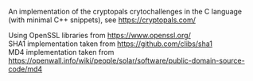 An implementation of the cryptopals crytochallenges in the C language (with minimal C++ snippets), see https://cryptopals.com/

Using OpenSSL libraries from https://www.openssl.org/ <br/>
SHA1 implementation taken from https://github.com/clibs/sha1 <br/>
MD4 implementation taken from https://openwall.info/wiki/people/solar/software/public-domain-source-code/md4 <br/>
